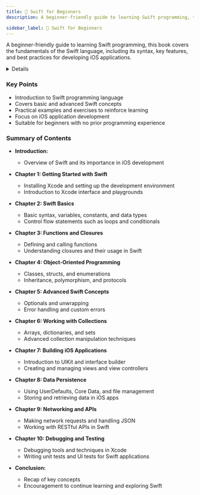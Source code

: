 ```yaml
---
title: 📗 Swift for Beginners
description: A beginner-friendly guide to learning Swift programming, this book covers the fundamentals of the Swift language, including its syntax, key features, and best practices for developing iOS applications.

sidebar_label: 📗 Swift for Beginners
---
```


A beginner-friendly guide to learning Swift programming, this book covers the fundamentals of the Swift language, including its syntax, key features, and best practices for developing iOS applications.

<details>

**URL:** https://www.oreilly.com/library/view/swift-for-beginners/9780134289793/

**Published:** 2015  

**Authors:** `Boisy G. Pitre`

**Tags:**  
`Swift`, `Programming`, `iOS Development`, `Beginner Guide`

</details>

### Key Points
- Introduction to Swift programming language
- Covers basic and advanced Swift concepts
- Practical examples and exercises to reinforce learning
- Focus on iOS application development
- Suitable for beginners with no prior programming experience

### Summary of Contents
- **Introduction:** 
  - Overview of Swift and its importance in iOS development
  
- **Chapter 1: Getting Started with Swift**
  - Installing Xcode and setting up the development environment
  - Introduction to Xcode interface and playgrounds

- **Chapter 2: Swift Basics**
  - Basic syntax, variables, constants, and data types
  - Control flow statements such as loops and conditionals

- **Chapter 3: Functions and Closures**
  - Defining and calling functions
  - Understanding closures and their usage in Swift

- **Chapter 4: Object-Oriented Programming**
  - Classes, structs, and enumerations
  - Inheritance, polymorphism, and protocols

- **Chapter 5: Advanced Swift Concepts**
  - Optionals and unwrapping
  - Error handling and custom errors

- **Chapter 6: Working with Collections**
  - Arrays, dictionaries, and sets
  - Advanced collection manipulation techniques

- **Chapter 7: Building iOS Applications**
  - Introduction to UIKit and interface builder
  - Creating and managing views and view controllers

- **Chapter 8: Data Persistence**
  - Using UserDefaults, Core Data, and file management
  - Storing and retrieving data in iOS apps

- **Chapter 9: Networking and APIs**
  - Making network requests and handling JSON
  - Working with RESTful APIs in Swift

- **Chapter 10: Debugging and Testing**
  - Debugging tools and techniques in Xcode
  - Writing unit tests and UI tests for Swift applications

- **Conclusion:** 
  - Recap of key concepts
  - Encouragement to continue learning and exploring Swift

<LinkCard title="Link to Book" href="https://www.oreilly.com/library/view/swift-for-beginners/9780134289793/" />